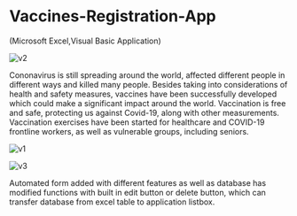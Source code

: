 # Vaccines-Registration-App 
(Microsoft Excel,Visual Basic Application)

![v2](https://user-images.githubusercontent.com/48885389/107772485-402a9380-6d77-11eb-8806-0d68ee0f9d71.PNG)

Cononavirus is still spreading around the world, affected different people in different ways and killed many people. Besides taking into considerations of health and safety measures, vaccines have been successfully developed which could make a significant impact around the world. Vaccination is free and safe, protecting us against Covid-19, along with other measurements. Vaccination exercises have been started for healthcare and COVID-19 frontline workers, as well as vulnerable groups, including seniors. 

![v1](https://user-images.githubusercontent.com/48885389/107772508-491b6500-6d77-11eb-9961-f04c4e645ede.PNG)

![v3](https://user-images.githubusercontent.com/48885389/107772524-4d478280-6d77-11eb-8798-314bf59e7385.PNG)

Automated form added with different features as well as database has modified functions with built in edit button or delete button, which can transfer database from excel table to application listbox.
